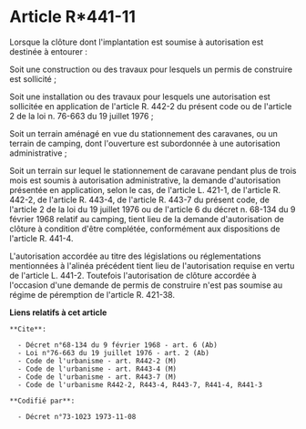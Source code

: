 # Article R*441-11

Lorsque la clôture dont l'implantation est soumise à autorisation est destinée à entourer :

Soit une construction ou des travaux pour lesquels un permis de construire est sollicité ;

Soit une installation ou des travaux pour lesquels une autorisation est sollicitée en application de l'article R. 442-2 du
présent code ou de l'article 2 de la loi n. 76-663 du 19 juillet 1976 ;

Soit un terrain aménagé en vue du stationnement des caravanes, ou un terrain de camping, dont l'ouverture est subordonnée à
une autorisation administrative ;

Soit un terrain sur lequel le stationnement de caravane pendant plus de trois mois est soumis à autorisation administrative,
la demande d'autorisation présentée en application, selon le cas, de l'article L. 421-1, de l'article R. 442-2, de l'article
R. 443-4, de l'article R. 443-7 du présent code, de l'article 2 de la loi du 19 juillet 1976 ou de l'article 6 du décret n.
68-134 du 9 février 1968 relatif au camping, tient lieu de la demande d'autorisation de clôture à condition d'être complétée,
conformément aux dispositions de l'article R. 441-4.

L'autorisation accordée au titre des législations ou réglementations mentionnées à l'alinéa précédent tient lieu de
l'autorisation requise en vertu de l'article L. 441-2. Toutefois l'autorisation de clôture accordée à l'occasion d'une
demande de permis de construire n'est pas soumise au régime de péremption de l'article R. 421-38.

**Liens relatifs à cet article**

	**Cite**:

	  - Décret n°68-134 du 9 février 1968 - art. 6 (Ab)
	  - Loi n°76-663 du 19 juillet 1976 - art. 2 (Ab)
	  - Code de l'urbanisme - art. R442-2 (M)
	  - Code de l'urbanisme - art. R443-4 (M)
	  - Code de l'urbanisme - art. R443-7 (M)
	  - Code de l'urbanisme R442-2, R443-4, R443-7, R441-4, R441-3

	**Codifié par**:

	  - Décret n°73-1023 1973-11-08
